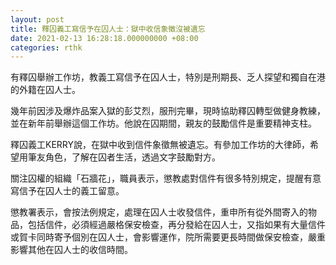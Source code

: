 ```yaml
---
layout: post
title: 釋囚義工寫信予在囚人士：獄中收信象徵沒被遺忘
date: 2021-02-13 16:28:18.000000000 +08:00
categories: rthk
---
```


有釋囚舉辦工作坊，教義工寫信予在囚人士，特別是刑期長、乏人探望和獨自在港的外籍在囚人士。

幾年前因涉及爆炸品案入獄的彭艾烈，服刑完畢，現時協助釋囚轉型做健身教練，並在新年前舉辦這個工作坊。他說在囚期間，親友的鼓勵信件是重要精神支柱。

釋囚義工KERRY說，在獄中收到信件象徵無被遺忘。有參加工作坊的大律師，希望用筆友角色，了解在囚者生活，透過文字鼓勵對方。

關注囚權的組織「石牆花」，職員表示，懲教處對信件有很多特別規定，提醒有意寫信予在囚人士的義工留意。

懲教署表示，會按法例規定，處理在囚人士收發信件，重申所有從外間寄入的物品，包括信件，必須經過嚴格保安檢查，再分發給在囚人士，又指如果有大量信件或賀卡同時寄予個別在囚人士，會影響運作，院所需要更長時間做保安檢查，嚴重影響其他在囚人士的收信時間。
